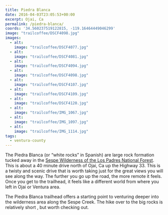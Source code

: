 ```yaml
---
title: Piedra Blanca
date: 2016-04-03T23:05:53+00:00
excerpt: Ojai, Ca
permalink: /piedra-blanca/
coords: '34.560237519122815, -119.16464449046299'
image: "trailcoffee/DSCF4098.jpg"
images:
  - alt: 
    image: "trailcoffee/DSCF4077.jpg"
  - alt: 
    image: "trailcoffee/DSCF4081.jpg"
  - alt: 
    image: "trailcoffee/DSCF4094.jpg"
  - alt: 
    image: "trailcoffee/DSCF4098.jpg"
  - alt: 
    image: "trailcoffee/DSCF4107.jpg"
  - alt: 
    image: "trailcoffee/DSCF4109.jpg"
  - alt: 
    image: "trailcoffee/DSCF4120.jpg"
  - alt: 
    image: "trailcoffee/IMG_1067.jpg"
  - alt: 
    image: "trailcoffee/IMG_1097.jpg"
  - alt: 
    image: "trailcoffee/IMG_1114.jpg"
tags:
  - ventura-county
---
```

The Piedra Blanca (or “white rocks” in Spanish) are large rock formation tucked away in the <a href="http://www.fs.usda.gov/recarea/lpnf/recreation/hiking/recarea/?recid=11058&amp;actid=50">Sespe Wilderness of the Los Padres National Forest</a>. This is about a 40 minute drive north of Ojai, Ca up the Highway 33. This is a twisty and scenic drive that is worth taking just for the great views you will see along the way. The further you go up the road, the more remote it feels. Once you get to the trailhead, it feels like a different world from where you left in Ojai or Ventura area.

The Piedra Blanca trailhead offers a starting point to venturing deeper into the wilderness area along the Sespe Creek. The hike over to the big rocks is relatively short , but worth checking out.